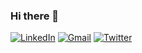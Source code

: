 ### Hi there 👋

[![LinkedIn](https://img.shields.io/badge/LinkedIn-0077B5?style=for-the-badge&logo=linkedin&logoColor=white)](https://www.linkedin.com/in/pablo-moriano-phd-1a949923/)
[![Gmail](https://img.shields.io/badge/Gmail-D14836?style=for-the-badge&logo=gmail&logoColor=white)](mailto:moriano@ieee.org)
[![Twitter](https://img.shields.io/badge/Twitter-1DA1F2?style=for-the-badge&logo=twitter&logoColor=white)](https://twitter.com/morianop)



<!--
**pmoriano/pmoriano** is a ✨ _special_ ✨ repository because its `README.md` (this file) appears on your GitHub profile.

Here are some ideas to get you started:

- 🔭 I’m currently working on ...
- 🌱 I’m currently learning ...
- 👯 I’m looking to collaborate on ...
- 🤔 I’m looking for help with ...
- 💬 Ask me about ...
- 📫 How to reach me: ...
- 😄 Pronouns: ...
- ⚡ Fun fact: ...
-->
